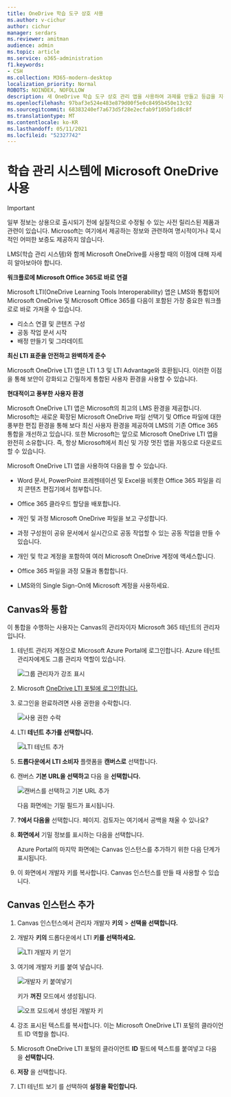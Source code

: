 ```yaml
---
title: OneDrive 학습 도구 상호 사용
ms.author: v-cichur
author: cichur
manager: serdars
ms.reviewer: amitman
audience: admin
ms.topic: article
ms.service: o365-administration
f1.keywords:
- CSH
ms.collection: M365-modern-desktop
localization_priority: Normal
ROBOTS: NOINDEX, NOFOLLOW
description: 새 OneDrive 학습 도구 상호 관리 앱을 사용하여 과제를 만들고 등급을 지정하고, 과정 콘텐츠를 작성 및 구성하고, 실시간으로 파일을 공동 작업합니다.
ms.openlocfilehash: 97baf3e524e483e879d00f5e0c8495b450e13c92
ms.sourcegitcommit: 68383240ef7a673d5f28e2ecfab9f105bf1d8c8f
ms.translationtype: MT
ms.contentlocale: ko-KR
ms.lasthandoff: 05/11/2021
ms.locfileid: "52327742"
---
```

# <a name="use-microsoft-onedrive-with-your-learning-management-system"></a>학습 관리 시스템에 Microsoft OneDrive 사용

> [!IMPORTANT]
> 일부 정보는 상용으로 출시되기 전에 실질적으로 수정될 수 있는 사전 릴리스된 제품과 관련이 있습니다. Microsoft는 여기에서 제공하는 정보와 관련하여 명시적이거나 묵시적인 어떠한 보증도 제공하지 않습니다.

LMS(학습 관리 시스템)와 함께 Microsoft OneDrive를 사용할 때의 이점에 대해 자세히 알아보아야 합니다.

**워크플로에 Microsoft Office 365로 바로 연결**

Microsoft LTI(OneDrive Learning Tools Interoperability) 앱은 LMS와 통합되어 Microsoft OneDrive 및 Microsoft Office 365를 다음이 포함된 가장 중요한 워크플로로 바로 가져올 수 있습니다.

- 리소스 연결 및 콘텐츠 구성
- 공동 작업 문서 시작
- 배정 만들기 및 그라데이트

**최신 LTI 표준을 안전하고 완벽하게 준수**

Microsoft OneDrive LTI 앱은 LTI 1.3 및 LTI Advantage와 호환됩니다. 이러한 이점을 통해 보안이 강화되고 긴밀하게 통합된 사용자 환경을 사용할 수 있습니다.

**현대적이고 풍부한 사용자 환경**

Microsoft OneDrive LTI 앱은 Microsoft의 최고의 LMS 환경을 제공합니다. Microsoft는 새로운 확장된 Microsoft OneDrive 파일 선택기 및 Office 파일에 대한 풍부한 편집 환경을 통해 보다 최신 사용자 환경을 제공하여 LMS의 기존 Office 365 통합을 개선하고 있습니다. 또한 Microsoft는 앞으로 Microsoft OneDrive LTI 앱을 완전히 소유합니다. 즉, 항상 Microsoft에서 최신 및 가장 멋진 앱을 자동으로 다운로드할 수 있습니다.

Microsoft OneDrive LTI 앱을 사용하여 다음을 할 수 있습니다.

- Word 문서, PowerPoint 프레젠테이션 및 Excel을 비롯한 Office 365 파일을 리치 콘텐츠 편집기에서 첨부합니다.

- Office 365 클라우드 할당을 배포합니다.

- 개인 및 과정 Microsoft OneDrive 파일을 보고 구성합니다.

- 과정 구성원이 공유 문서에서 실시간으로 공동 작업할 수 있는 공동 작업을 만들 수 있습니다.

- 개인 및 학교 계정을 포함하여 여러 Microsoft OneDrive 계정에 액세스합니다.

- Office 365 파일을 과정 모듈과 통합합니다.

- LMS와의 Single Sign-On에 Microsoft 계정을 사용하세요.

## <a name="integrate-with-canvas"></a>Canvas와 통합

이 통합을 수행하는 사용자는 Canvas의 관리자이자 Microsoft 365 테넌트의 관리자입니다.

1. 테넌트 관리자 계정으로 Microsoft Azure Portal에 로그인합니다. Azure 테넌트 관리자에게도 그룹 관리자 역할이 있습니다.

    ![그룹 관리자가 강조 표시](../media/lti-media/lti-group-admin.png)

2. Microsoft [OneDrive LTI 포털에 로그인합니다.](https://odltiappnl.azurewebsites.net/admin)

3. 로그인을 완료하려면 사용 권한을 수락합니다.

    ![사용 권한 수락](../media/lti-media/lti-permissions.png)

4. LTI **테넌트 추가를 선택합니다.**

     ![LTI 테넌트 추가](../media/lti-media/lti-add-tenant.png)

5. **드롭다운에서 LTI 소비자** 플랫폼을 **캔버스로** 선택합니다.

6. 캔버스 **기본 URL을 선택하고** 다음 을 **선택합니다.**

    ![캔버스를 선택하고 기본 URL 추가](../media/lti-media/lti-canvas-base-url.png)

   다음 화면에는 기밀 필드가 표시됩니다.

7. **?에서 다음을** 선택합니다. 페이지. 검토자는 여기에서 공백을 채울 수 있나요?

8. **화면에서** 기밀 정보를 표시하는 다음을 선택합니다.

   Azure Portal의 마지막 화면에는 Canvas 인스턴스를 추가하기 위한 다음 단계가 표시됩니다.

9. 이 화면에서 개발자 키를 복사합니다. Canvas 인스턴스를 만들 때 사용할 수 있습니다.

## <a name="add-the-canvas-instance"></a>Canvas 인스턴스 추가

1. Canvas 인스턴스에서 관리자 개발자 **키의**  >  **선택을 선택합니다.**

2. 개발자 **키의** 드롭다운에서 LTI **키를 선택하세요.**

   ![LTI 개발자 키 얻기](../media/lti-media/lti-developer-keys.png)

3. 여기에 개발자 키를 붙여 넣습니다.

     ![개발자 키 붙여넣기](../media/lti-media/lti-developer-keys.png)

   키가 **꺼진** 모드에서 생성됩니다.

   ![오프 모드에서 생성된 개발자 키](../media/lti-media/lti-copy-developer-keys.png)

4. 강조 표시된 텍스트를 복사합니다.
    이는 Microsoft OneDrive LTI 포털의 클라이언트 ID 역할을 합니다.

5. Microsoft OneDrive LTI 포털의 클라이언트 **ID** 필드에 텍스트를 붙여넣고 다음 을 **선택합니다.**

6. **저장** 을 선택합니다.

7. LTI 테넌트 보기 를 선택하여 **설정을 확인합니다.**
